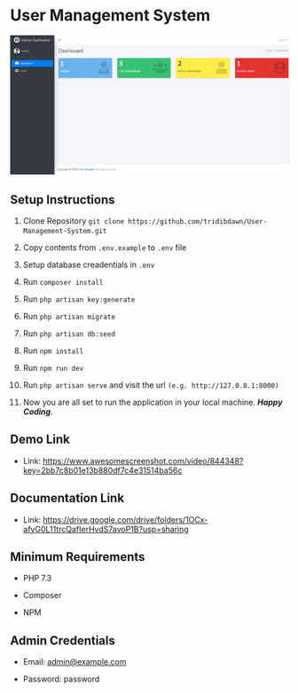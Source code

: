 # User Management System
<img src="./public/screenshots/admin-dashboard.png" alt="Screenshot">

## Setup Instructions

1. Clone Repository `git clone https://github.com/tridibdawn/User-Management-System.git`

2. Copy contents from `.env.example` to `.env` file

3. Setup database creadentials in `.env`

4. Run `composer install`

5. Run `php artisan key:generate`

6. Run `php artisan migrate`

7. Run `php artisan db:seed`

8. Run `npm install`

9. Run `npm run dev`

10. Run `php artisan serve` and visit the url `(e.g. http://127.0.0.1:8000)`

11. Now you are all set to run the application in your local machine. ___Happy Coding___.

## Demo Link

* Link: <a href="https://www.awesomescreenshot.com/video/844348?key=2bb7c8b01e13b880df7c4e31514ba56c" target="_blank">https://www.awesomescreenshot.com/video/844348?key=2bb7c8b01e13b880df7c4e31514ba56c</a>

## Documentation Link

* Link: <a href="https://drive.google.com/drive/folders/1OCx-afyG0L11trcQafIerHvdS7avoP1B?usp=sharing" target="_blank">https://drive.google.com/drive/folders/1OCx-afyG0L11trcQafIerHvdS7avoP1B?usp=sharing</a>

## Minimum Requirements

* PHP 7.3

* Composer

* NPM

## Admin Credentials

* Email: admin@example.com

* Password: password
